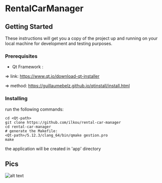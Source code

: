 # RentalCarManager

## Getting Started

These instructions will get you a copy of the project up and running on your local machine for development and testing purposes.

### Prerequisites

* Qt Framework :

=> link: https://www.qt.io/download-qt-installer

=> method: https://guillaumebelz.github.io/qtinstall/install.html

### Installing

run the following commands:

```
cd <Qt-path>
git clone https://github.com/ilkou/rental-car-manager
cd rental-car-manager
# generate the Makefile:
<Qt-path>/5.12.3/clang_64/bin/qmake gestion.pro
make
```
the application will be created in 'app' directory

## Pics
![alt text](https://github.com/ilkou/rental-car-manager/blob/master/gestion.png "Accueil")



